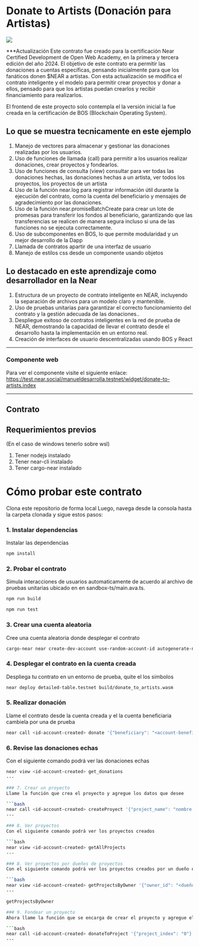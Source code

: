 # Donate to Artists (Donación para Artistas)

[![](https://img.shields.io/badge/Contract-js-yellow)](https://docs.near.org/develop/contracts/anatomy)

***Actualización
Este contrato fue creado para la certificación Near Certified Development de Open Web Academy, en la primera y tercera edición del año 2024. El objetivo de este contrato era permitir las donaciones a cuentas específicas, pensando inicialmente para que los fanáticos donen $NEAR a artistas. Con esta actualización se modifica el contrato inteligente y el modelo para permitir crear proyectos y donar a ellos, pensado para que los artistas puedan crearlos y recibir financiamiento para realizarlos.

El frontend de este proyecto solo contempla el la versión inicial la fue creada en la certificación de BOS (Blockchain Operating System).

## Lo que se muestra tecnicamente en este ejemplo

1. Manejo de vectores para almacenar y gestionar las donaciones realizadas por los usuarios. 
2. Uso de funciones de llamada (call) para permitir a los usuarios realizar donaciones, crear proyectos y fondearlos.
3. Uso de funciones de consulta (view) consultar para ver todas las donaciones hechas, las donaciones hechas a un artista, ver todos los proyectos, los proyectos de un artista
4. Uso de la función near.log para registrar información útil durante la ejecución del contrato, como la cuenta del beneficiario y mensajes de agradecimiento por las donaciones.
5. Uso de la función near.promiseBatchCreate para crear un lote de promesas para transferir los fondos al beneficiario, garantizando que las transferencias se realicen de manera segura incluso si una de las funciones no se ejecuta correctamente.
6. Uso de subcomponentes en BOS, lo que permite modularidad y un mejor desarrollo de la Dapp
7. Llamada de contratos apartir de una interfaz de usuario
8. Manejo de estilos css desde un componente usando objetos

## Lo destacado en este aprendizaje como desarrollador en la Near

1. Estructura de un proyecto de contrato inteligente en NEAR, incluyendo la separación de archivos para un modelo claro y mantenible.
2. Uso de pruebas unitarias para garantizar el correcto funcionamiento del contrato y la gestión adecuada de las donaciones..
3. Despliegue exitoso de contratos inteligentes en la red de prueba de NEAR, demostrando la capacidad de llevar el contrato desde el desarrollo hasta la implementación en un entorno real.
4. Creación de interfaces de usuario descentralizadas usando BOS y React

---
### Componente web

Para ver el componente visite el siguiente enlace:  https://test.near.social/manueldesarrolla.testnet/widget/donate-to-artists.index

---
## Contrato

## Requerimientos previos
(En el caso de windows tenerlo sobre wsl)

1. Tener nodejs instalado 
2. Tener near-cli instalado
3. Tener cargo-near instalado 

# Cómo probar este contrato

Clona este repositorio de forma local 
Luego, navega desde la consola hasta la carpeta clonada y sigue estos pasos:

### 1. Instalar dependencias
Instalar las dependencias

```bash
npm install
```

### 2. Probar el contrato
Simula interacciones de usuarios automaticamente de acuerdo al archivo de pruebas unitarias ubicado en en sandbox-ts/main.ava.ts.

```bash
npm run build
```

```bash
npm run test
```

### 3. Crear una cuenta aleatoria
Cree una cuenta aleatoria donde desplegar el contrato

```bash
cargo-near near create-dev-account use-random-account-id autogenerate-new-keypair save-to-legacy-keychain network-config testnet create
```

### 4. Desplegar el contrato en la cuenta creada
Despliega tu contrato en un entorno de prueba, quite el los simbolos <luego de escribir la cuenta dentro>

```bash
near deploy detailed-table.testnet build/donate_to_artists.wasm 
```

### 5. Realizar donación

Llame el contrato desde la cuenta creada y el la cuenta beneficiaria cambiela por una de prueba

```bash
near call <id-account-created> donate '{"beneficiary": "<account-beneficary-id>"}' --amount 1 --accountId <id-account-created>
```
### 6. Revise las donaciones echas
Con el siguiente comando podrá ver las donaciones echas

```bash
near view <id-account-created> get_donations
---

### 7. Crear un proyecto
Llame la función que crea el proyecto y agregue los datos que desee

```bash
near call <id-account-created> createProyect '{"project_name": "nombre del proyecto", "description": "descripcion del proyecto"}' --accountId <dueño-proyecto>
---

### 8. Ver proyectos
Con el siguiente comando podrá ver los proyectos creados

```bash
near view <id-account-created> getAllProjects
---

### 8. Ver proyectos por dueños de proyectos
Con el siguiente comando podrá ver los proyectos creados por un dueño en especifico

```bash
near view <id-account-created> getProjectsByOwner '{"owner_id": "<dueño-proyecto>"}'
---

getProjectsByOwner

### 9. Fondear un proyecto
Ahora llame la función que se encarga de crear el proyecto y agregue el indixe del proyecto el cual aparece en el log al crear el proyecto

```bash
near call <id-account-created> donateToProject '{"project_index": "0"}' --amount 0.01 --accountId <donador>
---


